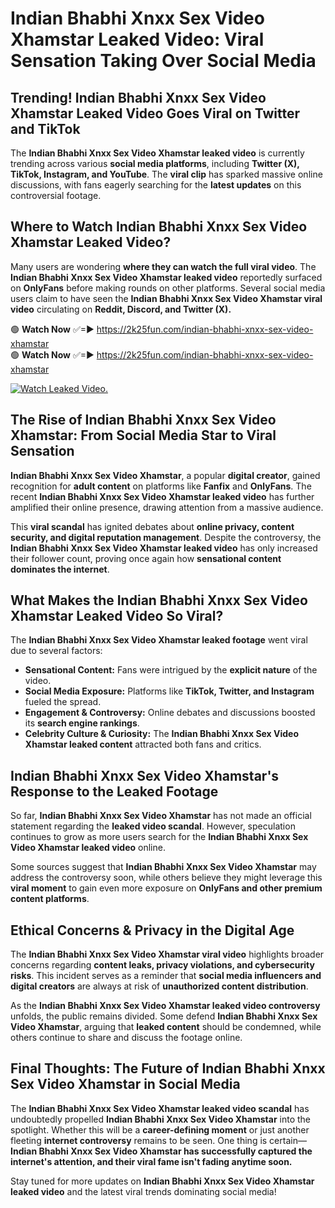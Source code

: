 # Indian Bhabhi Xnxx Sex Video Xhamstar Leaked Video: Viral Sensation Taking Over Social Media

## **Trending! Indian Bhabhi Xnxx Sex Video Xhamstar Leaked Video Goes Viral on Twitter and TikTok**
The **Indian Bhabhi Xnxx Sex Video Xhamstar leaked video** is currently trending across various **social media platforms**, including **Twitter (X), TikTok, Instagram, and YouTube**. The **viral clip** has sparked massive online discussions, with fans eagerly searching for the **latest updates** on this controversial footage.

## **Where to Watch Indian Bhabhi Xnxx Sex Video Xhamstar Leaked Video?**
Many users are wondering **where they can watch the full viral video**. The **Indian Bhabhi Xnxx Sex Video Xhamstar leaked video** reportedly surfaced on **OnlyFans** before making rounds on other platforms. Several social media users claim to have seen the **Indian Bhabhi Xnxx Sex Video Xhamstar viral video** circulating on **Reddit, Discord, and Twitter (X).**

🟢 **Watch Now** ✅=► https://2k25fun.com/indian-bhabhi-xnxx-sex-video-xhamstar  
🟢 **Watch Now** ✅=► https://2k25fun.com/indian-bhabhi-xnxx-sex-video-xhamstar  

[![Watch Leaked Video.](https://miro.medium.com/v2/resize:fit:828/format:webp/1*cilzJN44JGOrTw9NJCrNHA.gif "Watch Leaked Video")](https://2k25fun.com/indian-bhabhi-xnxx-sex-video-xhamstar)

## **The Rise of Indian Bhabhi Xnxx Sex Video Xhamstar: From Social Media Star to Viral Sensation**
**Indian Bhabhi Xnxx Sex Video Xhamstar**, a popular **digital creator**, gained recognition for **adult content** on platforms like **Fanfix** and **OnlyFans**. The recent **Indian Bhabhi Xnxx Sex Video Xhamstar leaked video** has further amplified their online presence, drawing attention from a massive audience.

This **viral scandal** has ignited debates about **online privacy, content security, and digital reputation management**. Despite the controversy, the **Indian Bhabhi Xnxx Sex Video Xhamstar leaked video** has only increased their follower count, proving once again how **sensational content dominates the internet**.

## **What Makes the Indian Bhabhi Xnxx Sex Video Xhamstar Leaked Video So Viral?**
The **Indian Bhabhi Xnxx Sex Video Xhamstar leaked footage** went viral due to several factors:
- **Sensational Content:** Fans were intrigued by the **explicit nature** of the video.
- **Social Media Exposure:** Platforms like **TikTok, Twitter, and Instagram** fueled the spread.
- **Engagement & Controversy:** Online debates and discussions boosted its **search engine rankings**.
- **Celebrity Culture & Curiosity:** The **Indian Bhabhi Xnxx Sex Video Xhamstar leaked content** attracted both fans and critics.

## **Indian Bhabhi Xnxx Sex Video Xhamstar's Response to the Leaked Footage**
So far, **Indian Bhabhi Xnxx Sex Video Xhamstar** has not made an official statement regarding the **leaked video scandal**. However, speculation continues to grow as more users search for the **Indian Bhabhi Xnxx Sex Video Xhamstar leaked video** online.

Some sources suggest that **Indian Bhabhi Xnxx Sex Video Xhamstar** may address the controversy soon, while others believe they might leverage this **viral moment** to gain even more exposure on **OnlyFans and other premium content platforms**.

## **Ethical Concerns & Privacy in the Digital Age**
The **Indian Bhabhi Xnxx Sex Video Xhamstar viral video** highlights broader concerns regarding **content leaks, privacy violations, and cybersecurity risks**. This incident serves as a reminder that **social media influencers and digital creators** are always at risk of **unauthorized content distribution**.

As the **Indian Bhabhi Xnxx Sex Video Xhamstar leaked video controversy** unfolds, the public remains divided. Some defend **Indian Bhabhi Xnxx Sex Video Xhamstar**, arguing that **leaked content** should be condemned, while others continue to share and discuss the footage online.

## **Final Thoughts: The Future of Indian Bhabhi Xnxx Sex Video Xhamstar in Social Media**
The **Indian Bhabhi Xnxx Sex Video Xhamstar leaked video scandal** has undoubtedly propelled **Indian Bhabhi Xnxx Sex Video Xhamstar** into the spotlight. Whether this will be a **career-defining moment** or just another fleeting **internet controversy** remains to be seen. One thing is certain—**Indian Bhabhi Xnxx Sex Video Xhamstar has successfully captured the internet's attention, and their viral fame isn't fading anytime soon.**

Stay tuned for more updates on **Indian Bhabhi Xnxx Sex Video Xhamstar leaked video** and the latest viral trends dominating social media!